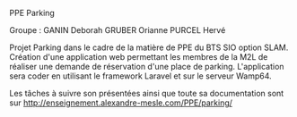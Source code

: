 PPE Parking

Groupe : GANIN Deborah GRUBER Orianne PURCEL Hervé

Projet Parking dans le cadre de la matière de PPE du BTS SIO option SLAM. Création d'une application web permettant les membres de la M2L de réaliser une demande de réservation d'une place de parking. L'application sera coder en utilisant le framework Laravel et sur le serveur Wamp64.

Les tâches à suivre son présentées ainsi que toute sa documentation sont sur http://enseignement.alexandre-mesle.com/PPE/parking/
